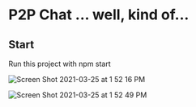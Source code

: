 # P2P Chat ... well, kind of...

## Start

Run this project with npm start


![Screen Shot 2021-03-25 at 1 52 16 PM](https://user-images.githubusercontent.com/47399926/112519983-501f9500-8d71-11eb-8a94-472b10dfab6a.png)

![Screen Shot 2021-03-25 at 1 52 49 PM](https://user-images.githubusercontent.com/47399926/112520060-64639200-8d71-11eb-9c31-b12565b41463.png)
